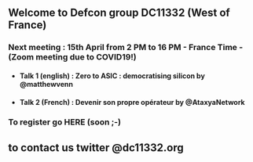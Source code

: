 ## Welcome to Defcon group DC11332 (West of France)

### Next meeting : 15th April from 2 PM to 16 PM - France Time - (Zoom meeting due to COVID19!)

- #### Talk 1 (english) : Zero to ASIC : democratising silicon by @matthewvenn
- #### Talk 2 (French)  : Devenir son propre opérateur by @AtaxyaNetwork 

### To register go HERE (soon ;-) 

## to contact us twitter @dc11332.org 

